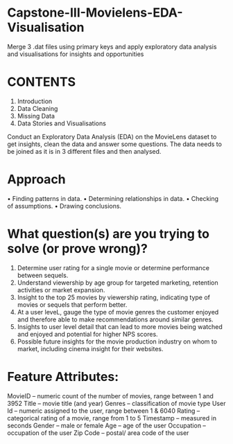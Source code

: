 # Capstone-III-Movielens-EDA-Visualisation
Merge 3 .dat files using primary keys and apply exploratory data analysis and visualisations for insights and opportunities

# CONTENTS
1.	Introduction
2.	Data Cleaning
3.	Missing Data
4.	Data Stories and Visualisations

Conduct an Exploratory Data Analysis (EDA) on the MovieLens dataset to get insights, clean the data and answer some questions.  The data needs to be joined as it is in 3 different files and then analysed.

# Approach
•	Finding patterns in data.
•	Determining relationships in data.
•	Checking of assumptions.
•	Drawing conclusions.

# What question(s) are you trying to solve (or prove wrong)?
1.	Determine user rating for a single movie or determine performance between sequels.
2.	Understand viewership by age group for targeted marketing, retention activities or market expansion.
3.	Insight to the top 25 movies by viewership rating, indicating type of movies or sequels that perform better.
4.	At a user leveL, gauge the type of movie genres the customer enjoyed and therefore able to make recommendations around similar genres. 
5.  Insights to user level detail that can lead to more movies being watched and enjoyed and potential for higher NPS scores. 
6.  Possible future insights for the movie production industry on whom to market, including cinema insight for their websites. 

# Feature Attributes:
MovieID – numeric count of the number of movies, range between 1 and 3952
Title – movie title (and year)
Genres – classification of movie type
User Id – numeric assigned to the user, range between 1 & 6040
Rating – categorical rating of a movie, range from 1 to 5
Timestamp – measured in seconds
Gender – male or female
Age – age of the user
Occupation – occupation of the user
Zip Code – postal/ area code of the user

